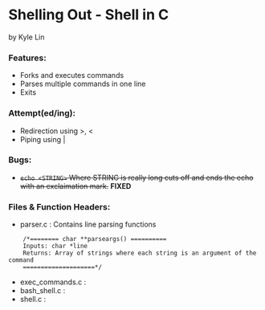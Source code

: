# Shelling Out - Shell in C

by Kyle Lin

### Features:

* Forks and executes commands
* Parses multiple commands in one line
* Exits

### Attempt(ed/ing):

* Redirection using >, <
* Piping using |

### Bugs:

* <del>`echo <STRING>` Where STRING is really long cuts off and ends the
echo with an exclaimation mark.</del> **FIXED**

### Files & Function Headers:

* parser.c : Contains line parsing functions
```
    /*======== char **parseargs() ==========
    Inputs: char *line
    Returns: Array of strings where each string is an argument of the command
    ====================*/
```
* exec_commands.c :
* bash_shell.c :
* shell.c :